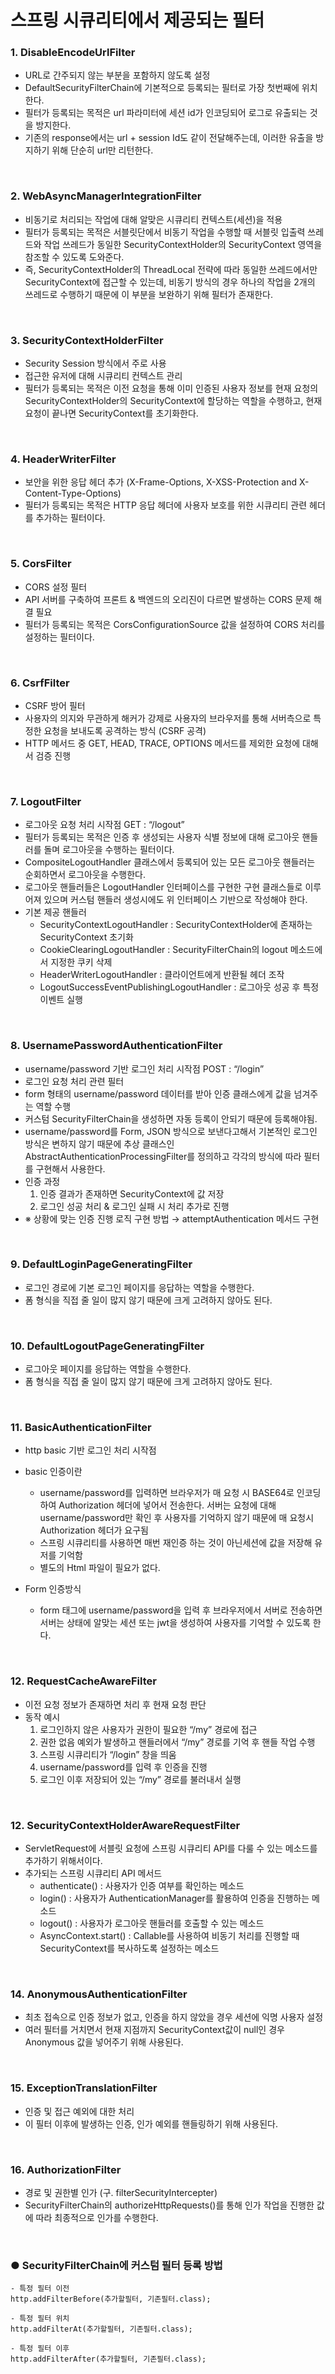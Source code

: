 # 스프링 시큐리티에서 제공되는 필터

### 1. DisableEncodeUrlFilter
- URL로 간주되지 않는 부분을 포함하지 않도록 설정
- DefaultSecurityFilterChain에 기본적으로 등록되는 필터로 가장 첫번째에 위치한다.
- 필터가 등록되는 목적은 url 파라미터에 세션 id가 인코딩되어 로그로 유출되는 것을 방지한다.
- 기존의 response에서는 url + session Id도 같이 전달해주는데, 이러한 유출을 방지하기 위해 단순히 url만 리턴한다.

<br>

### 2. WebAsyncManagerIntegrationFilter
- 비동기로 처리되는 작업에 대해 알맞은 시큐리티 컨텍스트(세션)을 적용
- 필터가 등록되는 목적은 서블릿단에서 비동기 작업을 수행할 때 서블릿 입출력 쓰레드와 작업 쓰레드가 동일한 SecurityContextHolder의 SecurityContext 영역을 참조할 수 있도록 도와준다.
- 즉, SecurityContextHolder의 ThreadLocal 전략에 따라 동일한 쓰레드에서만 SecurityContext에 접근할 수 있는데, 비동기 방식의 경우 하나의 작업을 2개의 쓰레드로 수행하기 때문에 이 부분을 보완하기 위해 필터가 존재한다.

<br>

### 3. SecurityContextHolderFilter
- Security Session 방식에서 주로 사용
- 접근한 유저에 대해 시큐리티 컨텍스트 관리
- 필터가 등록되는 목적은 이전 요청을 통해 이미 인증된 사용자 정보를 현재 요청의SecurityContextHolder의 SecurityContext에 할당하는 역할을 수행하고, 현재 요청이 끝나면 SecurityContext를 초기화한다.

<br>

### 4. HeaderWriterFilter
- 보안을 위한 응답 헤더 추가 (X-Frame-Options, X-XSS-Protection and X-Content-Type-Options)
- 필터가 등록되는 목적은 HTTP 응답 헤더에 사용자 보호를 위한 시큐리티 관련 헤더를 추가하는 필터이다.

<br>

### 5. CorsFilter
- CORS 설정 필터
- API 서버를 구축하여 프론트 & 백엔드의 오리진이 다르면 발생하는 CORS 문제 해결 필요
- 필터가 등록되는 목적은 CorsConfigurationSource 값을 설정하여 CORS 처리를 설정하는 필터이다.

<br>

### 6. CsrfFilter
- CSRF 방어 필터
- 사용자의 의지와 무관하게 해커가 강제로 사용자의 브라우저를 통해 서버측으로 특정한 요청을 보내도록 공격하는 방식 (CSRF 공격)
- HTTP 메서드 중 GET, HEAD, TRACE, OPTIONS 메서드를 제외한 요청에 대해서 검증 진행

<br>

### 7. LogoutFilter
- 로그아웃 요청 처리 시작점 GET : “/logout”
- 필터가 등록되는 목적은 인증 후 생성되는 사용자 식별 정보에 대해 로그아웃 핸들러를 돌며 로그아웃을 수행하는 필터이다.
- CompositeLogoutHandler 클래스에서 등록되어 있는 모든 로그아웃 핸들러는 순회하면서 로그아웃을 수행한다.
- 로그아웃 핸들러들은 LogoutHandler 인터페이스를 구현한 구현 클래스들로 이루어져 있으며 커스텀 핸들러 생성시에도 위 인터페이스 기반으로 작성해야 한다.
- 기본 제공 핸들러
    - SecurityContextLogoutHandler : SecurityContextHolder에 존재하는 SecurityContext 초기화
    - CookieClearingLogoutHandler : SecurityFilterChain의 logout 메소드에서 지정한 쿠키 삭제
    - HeaderWriterLogoutHandler : 클라이언트에게 반환될 헤더 조작
    - LogoutSuccessEventPublishingLogoutHandler : 로그아웃 성공 후 특정 이벤트 실행

<br>

### 8. UsernamePasswordAuthenticationFilter
- username/password 기반 로그인 처리 시작점 POST : “/login”
- 로그인 요청 처리 관련 필터
- form 형태의 username/password 데이터를 받아 인증 클래스에게 값을 넘겨주는 역할 수행
- 커스텀 SecurityFilterChain을 생성하면 자동 등록이 안되기 때문에 등록해야됨.
- username/password를 Form, JSON 방식으로 보낸다고해서 기본적인 로그인 방식은 변하지 않기 때문에 추상 클래스인 AbstractAuthenticationProcessingFilter를 정의하고 각각의 방식에 따라 필터를 구현해서 사용한다.
- 인증 과정
    1. 인증 결과가 존재하면 SecurityContext에 값 저장
    2. 로그인 성공 처리 & 로그인 실패 시 처리 추가로 진행
- ※ 상황에 맞는 인증 진행 로직 구현 방법 → attemptAuthentication 메서드 구현

<br>

### 9. DefaultLoginPageGeneratingFilter
- 로그인 경로에 기본 로그인 페이지를 응답하는 역할을 수행한다.
- 폼 형식을 직접 줄 일이 많지 않기 때문에 크게 고려하지 않아도 된다.

<br>

### 10. DefaultLogoutPageGeneratingFilter
- 로그아웃 페이지를 응답하는 역할을 수행한다.
- 폼 형식을 직접 줄 일이 많지 않기 때문에 크게 고려하지 않아도 된다.

<br>

### 11. BasicAuthenticationFilter
- http basic 기반 로그인 처리 시작점
- basic 인증이란
    - username/password를 입력하면 브라우저가 매 요청 시 BASE64로 인코딩하여 Authorization 헤더에 넣어서 전송한다. 서버는 요청에 대해 username/password만 확인 후 사용자를 기억하지 않기 때문에 매 요청시 Authorization 헤더가 요구됨
    - 스프링 시큐리티를 사용하면 매번 재인증 하는 것이 아닌세션에 값을 저장해 유저를 기억함
    - 별도의 Html 파일이 필요가 없다.

- Form 인증방식
    - form 태그에 username/password을 입력 후 브라우저에서 서버로 전송하면 서버는 상태에 알맞는 세션 또는 jwt을 생성하여 사용자를 기억할 수 있도록 한다.

<br>

### 12. RequestCacheAwareFilter
- 이전 요청 정보가 존재하면 처리 후 현재 요청 판단
- 동작 예시
    1. 로그인하지 않은 사용자가 권한이 필요한 “/my” 경로에 접근
    2. 권한 없음 예외가 발생하고 핸들러에서 “/my” 경로를 기억 후 핸들 작업 수행
    3. 스프링 시큐리티가 “/login” 창을 띄움
    4. username/password를 입력 후 인증을 진행
    5. 로그인 이후 저장되어 있는 “/my” 경로를 불러내서 실행

<br>

### 12. SecurityContextHolderAwareRequestFilter
- ServletRequest에 서블릿 요청에 스프링 시큐리티 API를 다룰 수 있는 메소드를 추가하기 위해서이다.
- 추가되는 스프링 시큐리티 API 메서드
    - authenticate() : 사용자가 인증 여부를 확인하는 메소드
    - login() : 사용자가 AuthenticationManager를 활용하여 인증을 진행하는 메소드
    - logout() : 사용자가 로그아웃 핸들러를 호출할 수 있는 메소드
    - AsyncContext.start() : Callable를 사용하여 비동기 처리를 진행할 때 SecurityContext를 복사하도록 설정하는 메소드

<br>

### 14. AnonymousAuthenticationFilter
- 최초 접속으로 인증 정보가 없고, 인증을 하지 않았을 경우 세션에 익명 사용자 설정
- 여러 필터를 거치면서 현재 지점까지 SecurityContext값이 null인 경우 Anonymous 값을 넣어주기 위해 사용된다.

<br>

### 15. ExceptionTranslationFilter
- 인증 및 접근 예외에 대한 처리
- 이 필터 이후에 발생하는 인증, 인가 예외를 핸들링하기 위해 사용된다.

<br>

### 16. AuthorizationFilter
- 경로 및 권한별 인가 (구. filterSecurityIntercepter)
- SecurityFilterChain의 authorizeHttpRequests()를 통해 인가 작업을 진행한 값에 따라 최종적으로 인가를 수행한다.

<br>

### ● SecurityFilterChain에 커스텀 필터 등록 방법

```
- 특정 필터 이전
http.addFilterBefore(추가할필터, 기존필터.class);

- 특정 필터 위치
http.addFilterAt(추가할필터, 기존필터.class);

- 특정 필터 이후
http.addFilterAfter(추가할필터, 기존필터.class);
```

<br><br><br>